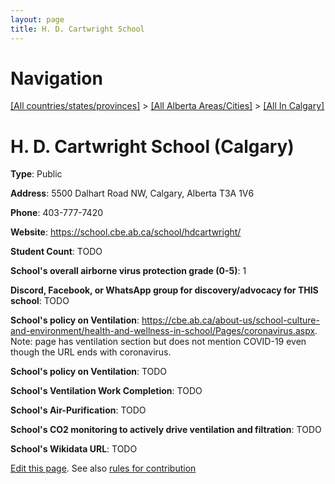 ```yaml
---
layout: page
title: H. D. Cartwright School
---
```

# Navigation

[[All countries/states/provinces]](../../..) > [[All Alberta Areas/Cities]](../..) > [[All In Calgary]](..)

# H. D. Cartwright School (Calgary)

**Type**: Public

**Address**: 5500 Dalhart Road NW, Calgary, Alberta T3A 1V6

**Phone**: 403-777-7420

**Website**: <https://school.cbe.ab.ca/school/hdcartwright/>

**Student Count**: TODO

**School's overall airborne virus protection grade (0-5)**: 1

**Discord, Facebook, or WhatsApp group for discovery/advocacy for THIS school**: TODO

**School's policy on Ventilation**: <https://cbe.ab.ca/about-us/school-culture-and-environment/health-and-wellness-in-school/Pages/coronavirus.aspx>. Note: page has ventilation section but does not mention COVID-19 even though the URL ends with coronavirus.

**School's policy on Ventilation**: TODO

**School's Ventilation Work Completion**: TODO

**School's Air-Purification**: TODO

**School's CO2 monitoring to actively drive ventilation and filtration**: TODO

**School's Wikidata URL**: TODO


[Edit this page](https://github.com/ventilate-schools/AB/edit/main/./Calgary/H._D._Cartwright_School.md). See also [rules for contribution](../../../contribution-rules/)
